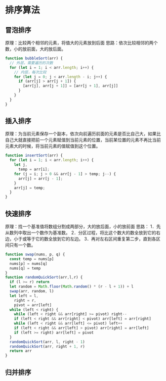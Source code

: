 # 排序算法

## 冒泡排序

原理：比较两个相邻的元素，将值大的元素放到后面
思路：依次比较相邻的两个数，小的放前面，大的放后面。

```javascript
function bubbleSort(arr) {
  // 外层，需要遍历的次数
  for (let i = 1; i < arr.length; i++) {
    // 内层，每次比较
    for (let j = 0; j < arr.length - i; j++) {
      if (arr[j] > arr[j + 1]) {
        [arr[j], arr[j + 1]] = [arr[j + 1], arr[j]]
      }
    }
  }
}
```

## 插入排序
原理：为当前元素保存一个副本，依次向前遍历前面的元素是否比自己大，如果比自己大就直接把前一个元素赋值到当前元素的位置，当前某位置的元素不再比当前元素大的时候，将当前元素的值赋值到这个位置。
```javascript
function insertSort(arr) {
  for (let i = 1; i < arr.length; i++) {
    let j,
      temp = arr[i];
    for (j = i; j > 0 && arr[j - 1] > temp; j--) {
      arr[j] = arr[j - 1];
    }
    arr[j] = temp;
  }
}
```

## 快速排序
原理：找一个基准值将数组分割成两部分，大的放后面，小的放前面
思路：
1．先从数列中取出一个数作为基准数。
2．分区过程，将比这个数大的数全放到它的右边，小于或等于它的数全放到它的左边。
3．再对左右区间重复第二步，直到各区间只有一个数。
```javascript
function swap(nums, p, q) {
  const temp = nums[p]
  nums[p] = nums[q]
  nums[q] = temp
}
function randomQuickSort(arr,l,r) {
  if (l >= r) return
  let random = Math.floor(Math.random() * (r - l + 1)) + l
  swap(arr, random, l)
  let left = l,
    right = r,
    pivot = arr[left]
  while (left < right) {
    while (left < right && arr[right] >= pivot) right--
    if (left < right && arr[right] < pivot) arr[left] = arr[right]
    while (left < right && arr[left] <= pivot) left++
    if (left < right && arr[left] > pivot) arr[right] = arr[left]
    if (left >= right) arr[left] = pivot
  }
  randomQuickSort(arr, l, right - 1)
  randomQuickSort(arr, right + 1, r)
  return arr
}
```
## 归并排序
